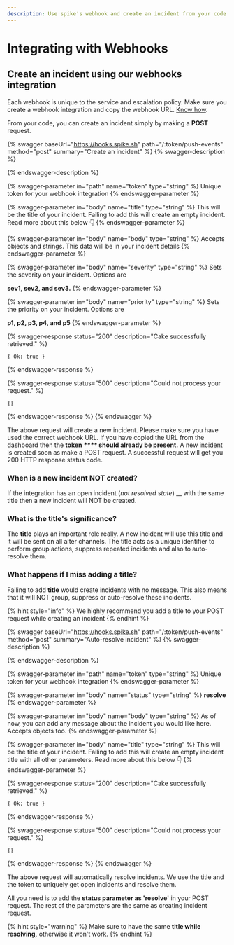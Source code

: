 ```yaml
---
description: Use spike's webhook and create an incident from your code.
---
```


# Integrating with Webhooks

## Create an incident using our webhooks integration

Each webhook is unique to the service and escalation policy. Make sure you create a webhook integration and copy the webhook URL. [Know how](https://docs.spike.sh/integrations-guideline/create-integration-and-service-on-dashboard).

From your code, you can create an incident simply by making a **POST** request.

{% swagger baseUrl="https://hooks.spike.sh" path="/:token/push-events" method="post" summary="Create an incident" %}
{% swagger-description %}

{% endswagger-description %}

{% swagger-parameter in="path" name="token" type="string" %}
Unique token for your webhook integration
{% endswagger-parameter %}

{% swagger-parameter in="body" name="title" type="string" %}
This will be the title of your incident. Failing to add this will create an empty incident. Read more about this below 👇
{% endswagger-parameter %}

{% swagger-parameter in="body" name="body" type="string" %}
Accepts objects and strings. This data will be in your incident details
{% endswagger-parameter %}

{% swagger-parameter in="body" name="severity" type="string" %}
Sets the severity on your incident. Options are 

**sev1, sev2, and sev3.**
{% endswagger-parameter %}

{% swagger-parameter in="body" name="priority" type="string" %}
Sets the priority on your incident. Options are 

**p1, p2, p3, p4, and p5**
{% endswagger-parameter %}

{% swagger-response status="200" description="Cake successfully retrieved." %}
```
{ Ok: true }
```
{% endswagger-response %}

{% swagger-response status="500" description="Could not process your request." %}
```
{}
```
{% endswagger-response %}
{% endswagger %}

The above request will create a new incident. Please make sure you have used the correct webhook URL. If you have copied the URL from the dashboard then the **token **_****_** should already be present.** A new incident is created soon as make a POST request. A successful request will get you 200 HTTP response status code.&#x20;

### **When is a new incident NOT created?**

If the integration has an open incident (_not resolved state_) __ with the same title then a new incident will NOT be created.

### What is the title's significance?

The **title** plays an important role really. A new incident will use this title and it will be sent on all alter channels. The title acts as a unique identifier to perform group actions, suppress repeated incidents and also to auto-resolve them.

### What happens if I miss adding a title?

Failing to add **title** would create incidents with no message. This also means that it will NOT group, suppress or auto-resolve these incidents.

{% hint style="info" %}
We highly recommend you add a title to your POST request while creating an incident
{% endhint %}

{% swagger baseUrl="https://hooks.spike.sh" path="/:token/push-events" method="post" summary="Auto-resolve incident" %}
{% swagger-description %}

{% endswagger-description %}

{% swagger-parameter in="path" name="token" type="string" %}
Unique token for your webhook integration
{% endswagger-parameter %}

{% swagger-parameter in="body" name="status" type="string" %}
**resolve**
{% endswagger-parameter %}

{% swagger-parameter in="body" name="body" type="string" %}
As of now, you can add any message about the incident you would like here. Accepts objects too.
{% endswagger-parameter %}

{% swagger-parameter in="body" name="title" type="string" %}
This will be the title of your incident. Failing to add this will create an empty incident title with all other parameters. Read more about this below 👇
{% endswagger-parameter %}

{% swagger-response status="200" description="Cake successfully retrieved." %}
```
{ Ok: true }
```
{% endswagger-response %}

{% swagger-response status="500" description="Could not process your request." %}
```
{}
```
{% endswagger-response %}
{% endswagger %}

The above request will automatically resolve incidents. We use the title and the token to uniquely get open incidents and resolve them.&#x20;

All you need is to add the **status parameter as 'resolve'** in your POST request. The rest of the parameters are the same as creating incident request.

{% hint style="warning" %}
Make sure to have the same **title while resolving,** otherwise it won't work.
{% endhint %}
